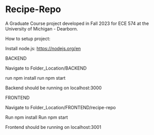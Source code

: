 # Recipe-Repo
A Graduate Course project developed in Fall 2023 for ECE 574 at the University of Michigan - Dearborn.

How to setup project:

Install node.js: https://nodejs.org/en

BACKEND

Navigate to Folder_Location/BACKEND

run npm install
run npm start

Backend should be running on localhost:3000

FRONTEND

Navigate to Folder_Location/FRONTEND/recipe-repo

Run npm install 
Run npm start

Frontend should be running on localhost:3001
